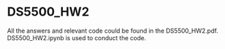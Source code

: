 # DS5500_HW2
All the answers and relevant code could be found in the DS5500_HW2.pdf. DS5500_HW2.ipynb is used to conduct the code.
